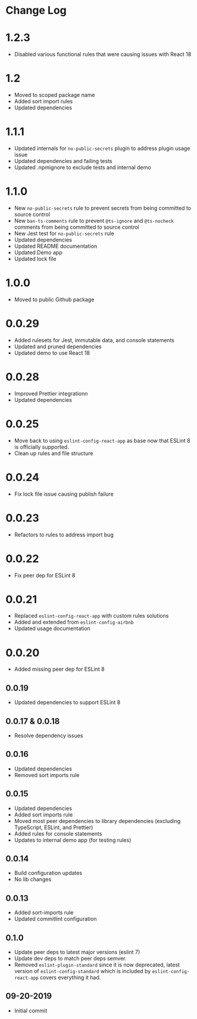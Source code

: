 # Change Log

# 1.2.3

- Disabled various functional rules that were causing issues with React 18

# 1.2

- Moved to scoped package name
- Added sort import rules
- Updated dependencies

# 1.1.1

- Updated internals for `no-public-secrets` plugin to address plugin usage issue
- Updated dependencies and failing tests
- Updated .npmignore to exclude tests and internal demo

# 1.1.0

- New `no-public-secrets` rule to prevent secrets from being committed to source control
- New `ban-ts-comments` rule to prevent `@ts-ignore` and `@ts-nocheck` comments from being committed to source control
- New Jest test for `no-public-secrets` rule
- Updated dependencies
- Updated README documentation
- Updated Demo app
- Updated lock file

# 1.0.0

- Moved to public Github package

# 0.0.29

- Added rulesets for Jest, immutable data, and console statements
- Updated and pruned dependencies
- Updated demo to use React 18

# 0.0.28

- Improved Prettier integrationn
- Updated dependencies

# 0.0.25

- Move back to using `eslint-config-react-app` as base now that ESLint 8 is officially supported.
- Clean up rules and file structure

# 0.0.24

- Fix lock file issue causing publish failure

# 0.0.23

- Refactors to rules to address import bug

# 0.0.22

- Fix peer dep for ESLint 8

# 0.0.21

- Replaced `eslint-config-react-app` with custom rules solutions
- Added and extended from `eslint-config-airbnb`
- Updated usage documentation

# 0.0.20

- Added missing peer dep for ESLint 8

## 0.0.19

- Updated dependencies to support ESLint 8

## 0.0.17 & 0.0.18

- Resolve dependency issues

## 0.0.16

- Updated dependencies
- Removed sort imports rule

## 0.0.15

- Updated dependencies
- Added sort imports rule
- Moved most peer dependencies to library dependencies (excluding TypeScript, ESLint, and Prettier)
- Added rules for console statements
- Updates to internal demo app (for testing rules)

## 0.0.14

- Build configuration updates
- No lib changes

## 0.0.13

- Added sort-imports rule
- Updated commitlint configuration

## 0.1.0

- Update peer deps to latest major versions (eslint 7)
- Update dev deps to match peer deps semver.
- Removed `eslint-plugin-standard` since it is now deprecated, latest version of
  `eslint-config-standard` which is included by `eslint-config-react-app` covers
  everything it had.

## 09-20-2019

- Initial commit